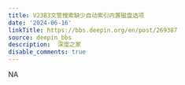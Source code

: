 ```yaml
---
title: V23B3文管搜索缺少自动索引内置磁盘选项
date: '2024-06-16'
linkTitle: https://bbs.deepin.org/en/post/269387
source: deepin_bbs
description:  深度之家 
disable_comments: true
---
```

NA
